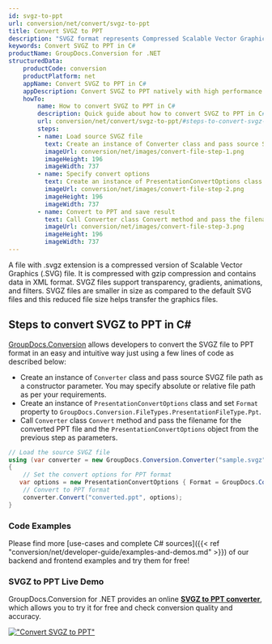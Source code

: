 ```yaml
---
id: svgz-to-ppt
url: conversion/net/convert/svgz-to-ppt
title: Convert SVGZ to PPT
description: "SVGZ format represents Compressed Scalable Vector Graphics File with .svgz extension. Learn how to convert SVGZ to PPT file programmatically in C# language using GroupDocs.Conversion for .NET library."
keywords: Convert SVGZ to PPT in C#
productName: GroupDocs.Conversion for .NET
structuredData:
    productCode: conversion
    productPlatform: net
    appName: Convert SVGZ to PPT in C#
    appDescription: Convert SVGZ to PPT natively with high performance using C# language and server side GroupDocs.Conversion for .NET APIs, without the use of any software like Microsoft or Open Office.
    howTo:
        name: How to convert SVGZ to PPT in C# 
        description: Quick guide about how to convert SVGZ to PPT in C# with high performance and accuracy.
        url: conversion/net/convert/svgz-to-ppt/#steps-to-convert-svgz-to-ppt-in-c
        steps:
        - name: Load source SVGZ file 
          text: Create an instance of Converter class and pass source SVGZ file path as a constructor parameter. You may specify absolute or relative file path as per your requirements. 
          imageUrl: conversion/net/images/convert-file-step-1.png
          imageHeight: 196
          imageWidth: 737
        - name: Specify convert options 
          text: Create an instance of PresentationConvertOptions class.
          imageUrl: conversion/net/images/convert-file-step-2.png
          imageHeight: 196
          imageWidth: 737
        - name: Convert to PPT and save result 
          text: Call Converter class Convert method and pass the filename for the converted HTML file and the PresentationConvertOptions object from the previous step as parameters.
          imageUrl: conversion/net/images/convert-file-step-3.png
          imageHeight: 196
          imageWidth: 737
---
```


A file with .svgz extension is a compressed version of Scalable Vector Graphics (.SVG) file. It is compressed with gzip compression and contains data in XML format. SVGZ files support transparency, gradients, animations, and filters. SVGZ files are smaller in size as compared to the default SVG files and this reduced file size helps transfer the graphics files.

## Steps to convert SVGZ to PPT in C#

[GroupDocs.Conversion](https://products.groupdocs.com/conversion/net) allows developers to convert the SVGZ file to PPT format in an easy and intuitive way just using a few lines of code as described below:

* Create an instance of `Converter` class and pass source SVGZ file path as a constructor parameter. You may specify absolute or relative file path as per your requirements. 
* Create an instance of `PresentationConvertOptions` class and set `Format` property to `GroupDocs.Conversion.FileTypes.PresentationFileType.Ppt`.
* Call `Converter` class `Convert` method and pass the filename for the converted PPT file and the `PresentationConvertOptions` object from the previous step as parameters.

```csharp
// Load the source SVGZ file
using (var converter = new GroupDocs.Conversion.Converter("sample.svgz"))
{
    // Set the convert options for PPT format
   var options = new PresentationConvertOptions { Format = GroupDocs.Conversion.FileTypes.PresentationFileType.Ppt };
    // Convert to PPT format
    converter.Convert("converted.ppt", options);
}
```

### Code Examples

Please find more [use-cases and complete C# sources]({{< ref "conversion/net/developer-guide/examples-and-demos.md" >}}) of our backend and frontend examples and try them for free!

### SVGZ to PPT Live Demo

GroupDocs.Conversion for .NET provides an online [**SVGZ to PPT converter**](https://products.groupdocs.app/conversion/svgz-to-ppt), which allows you to try it for free and check conversion quality and accuracy.

[!["Convert SVGZ to PPT"](conversion/net/images/convert-to-ppt/convert-svgz-to-ppt.png)](https://products.groupdocs.app/conversion/svgz-to-ppt)